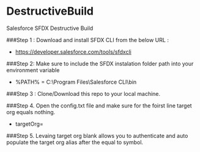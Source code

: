 # DestructiveBuild
Salesforce SFDX Destructive Build

###Step 1 : Download and install SFDX CLI from the below URL :
  - https://developer.salesforce.com/tools/sfdxcli

###Step 2: Make sure to include the SFDX instalation folder path into your environment variable
  - %PATH% = C:\Program Files\Salesforce CLI\bin

###Step 3 : Clone/Download this repo to your local machine.

###Step 4. Open the config.txt file and make sure for the foirst line target org equals nothing.
  - targetOrg=

###Step 5. Levaing target org blank allows you to authenticate and auto populate the target org alias after the equal to symbol.
